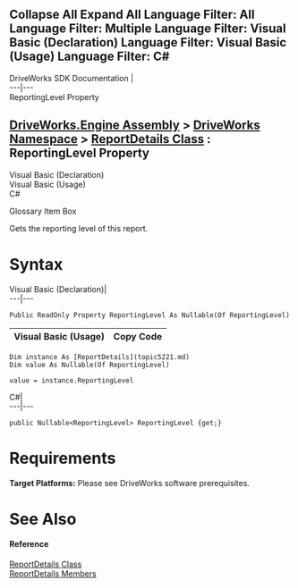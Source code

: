        

 Collapse All Expand All  Language Filter: All  Language Filter: Multiple  Language Filter: Visual Basic (Declaration) Language Filter: Visual Basic (Usage) Language Filter: C#  
---  
DriveWorks SDK Documentation  |   
---|---  
ReportingLevel Property   
  
[DriveWorks.Engine Assembly](topic2156.md) > [DriveWorks Namespace](topic2159.md) > [ReportDetails Class](topic5221.md) : ReportingLevel Property  
---  
  
Visual Basic (Declaration)    
Visual Basic (Usage)    
C# 

Glossary Item Box

Gets the reporting level of this report. 

# Syntax

Visual Basic (Declaration)|   
---|---  
      
    
    Public ReadOnly Property ReportingLevel As Nullable(Of ReportingLevel)  
  
Visual Basic (Usage)| Copy Code  
---|---  
      
    
    Dim instance As [ReportDetails](topic5221.md)
    Dim value As Nullable(Of ReportingLevel)
     
    value = instance.ReportingLevel  
  
C#|   
---|---  
      
    
    public Nullable<ReportingLevel> ReportingLevel {get;}  
  
# Requirements

**Target Platforms:** Please see DriveWorks software prerequisites.

# See Also

#### Reference

[ReportDetails Class](topic5221.md)   
[ReportDetails Members](topic5222.md)


